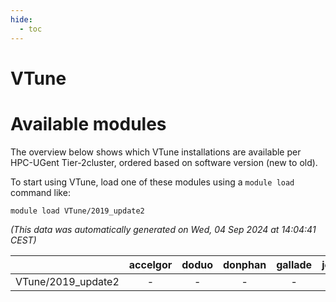 ```yaml
---
hide:
  - toc
---
```


VTune
=====

# Available modules


The overview below shows which VTune installations are available per HPC-UGent Tier-2cluster, ordered based on software version (new to old).

To start using VTune, load one of these modules using a `module load` command like:

```shell
module load VTune/2019_update2
```

*(This data was automatically generated on Wed, 04 Sep 2024 at 14:04:41 CEST)*  

| |accelgor|doduo|donphan|gallade|joltik|shinx|skitty|
| :---: | :---: | :---: | :---: | :---: | :---: | :---: | :---: |
|VTune/2019_update2|-|-|-|-|-|-|x|
